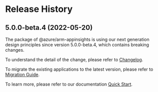 # Release History
    
## 5.0.0-beta.4 (2022-05-20)

The package of @azure/arm-appinsights is using our next generation design principles since version 5.0.0-beta.4, which contains breaking changes.

To understand the detail of the change, please refer to [Changelog](https://aka.ms/js-track2-changelog).

To migrate the existing applications to the latest version, please refer to [Migration Guide](https://aka.ms/js-track2-migration-guide).

To learn more, please refer to our documentation [Quick Start](https://aka.ms/js-track2-quickstart).
